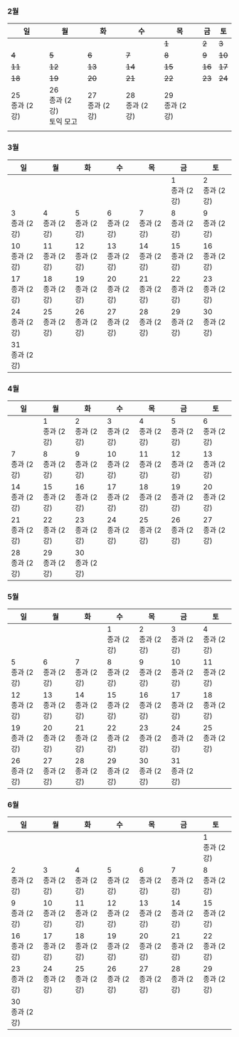 ### 2월

| 일             | 월                      | 화             | 수             | 목             | 금      | 토      |
| ------------- | ---------------------- | ------------- | ------------- | ------------- | ------ | ------ |
|               |                        |               |               | ~~1~~         | ~~2~~  | ~~3~~  |
| ~~4~~         | ~~5~~                  | ~~6~~         | ~~7~~         | ~~8~~         | ~~9~~  | ~~10~~ |
| ~~11~~        | ~~12~~                 | ~~13~~        | ~~14~~        | ~~15~~        | ~~16~~ | ~~17~~ |
| ~~18~~        | ~~19~~                 | ~~20~~        | ~~21~~        | ~~22~~        | ~~23~~ | ~~24~~ |
| 25<br>종과 (2강) | 26<br>종과 (2강)<br>토익 모고 | 27<br>종과 (2강) | 28<br>종과 (2강) | 29<br>종과 (2강) |        |        |
|               |                        |               |               |               |        |        |

### 3월

| 일             | 월             | 화             | 수             | 목             | 금             | 토             |
| ------------- | ------------- | ------------- | ------------- | ------------- | ------------- | ------------- |
|               |               |               |               |               | 1<br>종과 (2강)  | 2<br>종과 (2강)  |
| 3<br>종과 (2강)  | 4<br>종과 (2강)  | 5<br>종과 (2강)  | 6<br>종과 (2강)  | 7<br>종과 (2강)  | 8<br>종과 (2강)  | 9<br>종과 (2강)  |
| 10<br>종과 (2강) | 11<br>종과 (2강) | 12<br>종과 (2강) | 13<br>종과 (2강) | 14<br>종과 (2강) | 15<br>종과 (2강) | 16<br>종과 (2강) |
| 17<br>종과 (2강) | 18<br>종과 (2강) | 19<br>종과 (2강) | 20<br>종과 (2강) | 21<br>종과 (2강) | 22<br>종과 (2강) | 23<br>종과 (2강) |
| 24<br>종과 (2강) | 25<br>종과 (2강) | 26<br>종과 (2강) | 27<br>종과 (2강) | 28<br>종과 (2강) | 29<br>종과 (2강) | 30<br>종과 (2강) |
| 31<br>종과 (2강) |               |               |               |               |               |               |

### 4월

| 일             | 월             | 화             | 수             | 목             | 금             | 토             |
| ------------- | ------------- | ------------- | ------------- | ------------- | ------------- | ------------- |
|               | 1<br>종과 (2강)  | 2<br>종과 (2강)  | 3<br>종과 (2강)  | 4<br>종과 (2강)  | 5<br>종과 (2강)  | 6<br>종과 (2강)  |
| 7<br>종과 (2강)  | 8<br>종과 (2강)  | 9<br>종과 (2강)  | 10<br>종과 (2강) | 11<br>종과 (2강) | 12<br>종과 (2강) | 13<br>종과 (2강) |
| 14<br>종과 (2강) | 15<br>종과 (2강) | 16<br>종과 (2강) | 17<br>종과 (2강) | 18<br>종과 (2강) | 19<br>종과 (2강) | 20<br>종과 (2강) |
| 21<br>종과 (2강) | 22<br>종과 (2강) | 23<br>종과 (2강) | 24<br>종과 (2강) | 25<br>종과 (2강) | 26<br>종과 (2강) | 27<br>종과 (2강) |
| 28<br>종과 (2강) | 29<br>종과 (2강) | 30<br>종과 (2강) |               |               |               |               |

### 5월

| 일             | 월             | 화             | 수             | 목             | 금             | 토             |
| ------------- | ------------- | ------------- | ------------- | ------------- | ------------- | ------------- |
|               |               |               | 1<br>종과 (2강)  | 2<br>종과 (2강)  | 3<br>종과 (2강)  | 4<br>종과 (2강)  |
| 5<br>종과 (2강)  | 6<br>종과 (2강)  | 7<br>종과 (2강)  | 8<br>종과 (2강)  | 9<br>종과 (2강)  | 10<br>종과 (2강) | 11<br>종과 (2강) |
| 12<br>종과 (2강) | 13<br>종과 (2강) | 14<br>종과 (2강) | 15<br>종과 (2강) | 16<br>종과 (2강) | 17<br>종과 (2강) | 18<br>종과 (2강) |
| 19<br>종과 (2강) | 20<br>종과 (2강) | 21<br>종과 (2강) | 22<br>종과 (2강) | 23<br>종과 (2강) | 24<br>종과 (2강) | 25<br>종과 (2강) |
| 26<br>종과 (2강) | 27<br>종과 (2강) | 28<br>종과 (2강) | 29<br>종과 (2강) | 30<br>종과 (2강) | 31<br>종과 (2강) |               |

### 6월

  

| 일             | 월             | 화             | 수             | 목             | 금             | 토             |
| ------------- | ------------- | ------------- | ------------- | ------------- | ------------- | ------------- |
|               |               |               |               |               |               | 1<br>종과 (2강)  |
| 2<br>종과 (2강)  | 3<br>종과 (2강)  | 4<br>종과 (2강)  | 5<br>종과 (2강)  | 6<br>종과 (2강)  | 7<br>종과 (2강)  | 8<br>종과 (2강)  |
| 9<br>종과 (2강)  | 10<br>종과 (2강) | 11<br>종과 (2강) | 12<br>종과 (2강) | 13<br>종과 (2강) | 14<br>종과 (2강) | 15<br>종과 (2강) |
| 16<br>종과 (2강) | 17<br>종과 (2강) | 18<br>종과 (2강) | 19<br>종과 (2강) | 20<br>종과 (2강) | 21<br>종과 (2강) | 22<br>종과 (2강) |
| 23<br>종과 (2강) | 24<br>종과 (2강) | 25<br>종과 (2강) | 26<br>종과 (2강) | 27<br>종과 (2강) | 28<br>종과 (2강) | 29<br>종과 (2강) |
| 30<br>종과 (2강) |               |               |               |               |               |               |